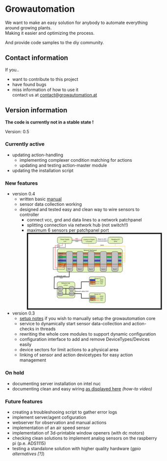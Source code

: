 # Growautomation
We want to make an easy solution for anybody to automate everything around growing plants. <br />
Making it easier and optimizing the process.

And provide code samples to the diy community.

## Contact information
If you..
- want to contribute to this project
- have found bugs
- miss information of how to use it 
<br> contact us at contact@growautomation.at
## Version information

__The code is currently not in a stable state !__

Version: 0.5

### Currently active
- updating action-handling
  - implementing complexer condition matching for actions
  - updating and testing action-master module
- updating the installation script

### New features
- version 0.4
    - written basic [manual](https://github.com/growautomation-at/controller/blob/master/manual/agent/manual.md)
    - sensor data collection working
    - designed and tested easy and clean way to wire sensors to controller
      - connect vcc, gnd and data lines to a network patchpanel
      - splitting connection via network hub (not switch!!)
      - maximum 6 sensors per patchpanel port
      <br> <img src="https://github.com/growautomation-at/controller/blob/master/manual/hardware/cable-management.png" float="middle" border="4" alt="cable management topology">
- version 0.3
    - [setup notes](https://github.com/growautomation-at/controller/blob/master/setup/setup_notes.txt) if you wish to manually setup the growautomation core
    - service to dynamically start sensor data-collection and action-checks in threads
    - rewriting the whole core modules to support dynamic configuration
    - configuration interface to add and remove DeviceTypes/Devices easily
    - device sectors for limit actions to a physical area
    - linking of sensor and action devicetypes for easy action management

### On hold 
- documenting server installation on intel nuc
- documenting clean and easy wiring [as displayed here](https://github.com/growautomation-at/controller/blob/master/manual/hardware/cable-management.png) _(how-to video)_

### Future features
- creating a troubleshooing script to gather error logs
- implement server/agent cofiguration
- webserver for observation and manual actions
- implementation of an air speed sensor
- implementation of 3d-printable window openers (with dc motors)
- checking clean solutions to implement analog sensors on the raspberry pi (p.e. ADS1115)
- testing a standalone solution with higher quality hardware (_gpio alternatives [?]_)
  